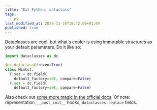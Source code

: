 ```yaml
---
title: "Dat Python, dataclass"
tags:
  - py
last_modified_at: 2020-11-10T18:42:00+01:00
published: true
---
```


Dataclasses are cool, but what's cooler is using immutable structures as your
default parameters. Do it like so:

```python
import dataclasses as dc

@dc.dataclass(frozen=True)
class MinCut:
  T:set = dc.field(
    default_factory=set, compare=False)
  F:set = dc.field(
    default_factory=set, compare=False)
```

Also check out [some more magic in the official docs](https://docs.python.org/3/library/dataclasses.html).
Of note: representation, `__post_init__` hooks, `dataclasses.replace` fields.

